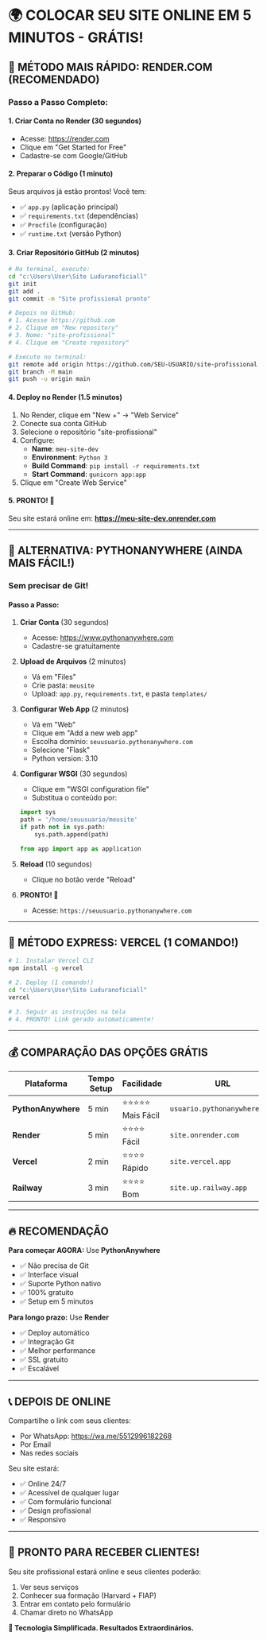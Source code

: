 # 🌍 COLOCAR SEU SITE ONLINE EM 5 MINUTOS - GRÁTIS!

## 🚀 MÉTODO MAIS RÁPIDO: RENDER.COM (RECOMENDADO)

### Passo a Passo Completo:

#### 1. Criar Conta no Render (30 segundos)
- Acesse: https://render.com
- Clique em "Get Started for Free"
- Cadastre-se com Google/GitHub

#### 2. Preparar o Código (1 minuto)
Seus arquivos já estão prontos! Você tem:
- ✅ `app.py` (aplicação principal)
- ✅ `requirements.txt` (dependências)
- ✅ `Procfile` (configuração)
- ✅ `runtime.txt` (versão Python)

#### 3. Criar Repositório GitHub (2 minutos)
```bash
# No terminal, execute:
cd "c:\Users\User\Site Luduranoficiall"
git init
git add .
git commit -m "Site profissional pronto"

# Depois no GitHub:
# 1. Acesse https://github.com
# 2. Clique em "New repository"
# 3. Nome: "site-profissional"
# 4. Clique em "Create repository"

# Execute no terminal:
git remote add origin https://github.com/SEU-USUARIO/site-profissional.git
git branch -M main
git push -u origin main
```

#### 4. Deploy no Render (1.5 minutos)
1. No Render, clique em "New +" → "Web Service"
2. Conecte sua conta GitHub
3. Selecione o repositório "site-profissional"
4. Configure:
   - **Name**: `meu-site-dev`
   - **Environment**: `Python 3`
   - **Build Command**: `pip install -r requirements.txt`
   - **Start Command**: `gunicorn app:app`
5. Clique em "Create Web Service"

#### 5. PRONTO! 🎉
Seu site estará online em:
**https://meu-site-dev.onrender.com**

---

## 📱 ALTERNATIVA: PYTHONANYWHERE (AINDA MAIS FÁCIL!)

### Sem precisar de Git!

#### Passo a Passo:

1. **Criar Conta** (30 segundos)
   - Acesse: https://www.pythonanywhere.com
   - Cadastre-se gratuitamente

2. **Upload de Arquivos** (2 minutos)
   - Vá em "Files"
   - Crie pasta: `meusite`
   - Upload: `app.py`, `requirements.txt`, e pasta `templates/`

3. **Configurar Web App** (2 minutos)
   - Vá em "Web"
   - Clique em "Add a new web app"
   - Escolha domínio: `seuusuario.pythonanywhere.com`
   - Selecione "Flask"
   - Python version: 3.10

4. **Configurar WSGI** (30 segundos)
   - Clique em "WSGI configuration file"
   - Substitua o conteúdo por:
   ```python
   import sys
   path = '/home/seuusuario/meusite'
   if path not in sys.path:
       sys.path.append(path)
   
   from app import app as application
   ```

5. **Reload** (10 segundos)
   - Clique no botão verde "Reload"

6. **PRONTO! 🎉**
   - Acesse: `https://seuusuario.pythonanywhere.com`

---

## 🎯 MÉTODO EXPRESS: VERCEL (1 COMANDO!)

```bash
# 1. Instalar Vercel CLI
npm install -g vercel

# 2. Deploy (1 comando!)
cd "c:\Users\User\Site Luduranoficiall"
vercel

# 3. Seguir as instruções na tela
# 4. PRONTO! Link gerado automaticamente!
```

---

## 💰 COMPARAÇÃO DAS OPÇÕES GRÁTIS

| Plataforma | Tempo Setup | Facilidade | URL |
|------------|-------------|------------|-----|
| **PythonAnywhere** | 5 min | ⭐⭐⭐⭐⭐ Mais Fácil | `usuario.pythonanywhere.com` |
| **Render** | 5 min | ⭐⭐⭐⭐ Fácil | `site.onrender.com` |
| **Vercel** | 2 min | ⭐⭐⭐⭐ Rápido | `site.vercel.app` |
| **Railway** | 3 min | ⭐⭐⭐⭐ Bom | `site.up.railway.app` |

---

## 🔥 RECOMENDAÇÃO

**Para começar AGORA:** Use **PythonAnywhere**
- ✅ Não precisa de Git
- ✅ Interface visual
- ✅ Suporte Python nativo
- ✅ 100% gratuito
- ✅ Setup em 5 minutos

**Para longo prazo:** Use **Render**
- ✅ Deploy automático
- ✅ Integração Git
- ✅ Melhor performance
- ✅ SSL gratuito
- ✅ Escalável

---

## 📞 DEPOIS DE ONLINE

Compartilhe o link com seus clientes:
- Por WhatsApp: https://wa.me/5512996182268
- Por Email
- Nas redes sociais

Seu site estará:
- ✅ Online 24/7
- ✅ Acessível de qualquer lugar
- ✅ Com formulário funcional
- ✅ Design profissional
- ✅ Responsivo

---

## 🎉 PRONTO PARA RECEBER CLIENTES!

Seu site profissional estará online e seus clientes poderão:
1. Ver seus serviços
2. Conhecer sua formação (Harvard + FIAP)
3. Entrar em contato pelo formulário
4. Chamar direto no WhatsApp

**🚀 Tecnologia Simplificada. Resultados Extraordinários.**
